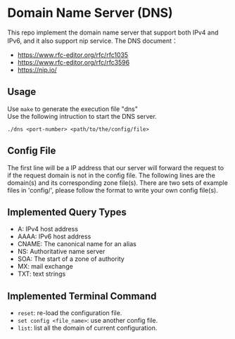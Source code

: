 # Domain Name Server (DNS)
This repo implement the domain name server that support both IPv4 and IPv6, and it also support nip service.
The DNS document：
- https://www.rfc-editor.org/rfc/rfc1035
- https://www.rfc-editor.org/rfc/rfc3596
- https://nip.io/

## Usage
Use ```make``` to generate the execution file "dns"  
Use the following intruction to start the DNS server. 
```
./dns <port-number> <path/to/the/config/file>
```

## Config File
The first line will be a IP address that our server will forward the request to if the request domain is not in the config file.
The following lines are the domain(s) and its corresponding zone file(s).
There are two sets of example files in 'config/', please follow the format to write your own config file(s).

## Implemented Query Types
- A:     IPv4 host address
- AAAA:  IPv6 host address
- CNAME: The canonical name for an alias
- NS:    Authoritative name server
- SOA:   The start of a zone of authority
- MX:    mail exchange
- TXT:   text strings

## Implemented Terminal Command
- ```reset```: re-load the configuration file.
- ```set config <file_name>```: use another config file.
- ```list```: list all the domain of current configuration.